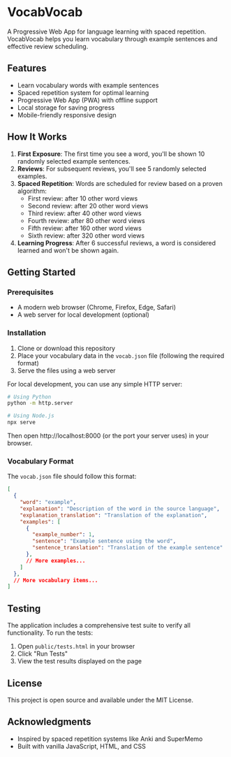# VocabVocab

A Progressive Web App for language learning with spaced repetition. VocabVocab helps you learn vocabulary through example sentences and effective review scheduling.

## Features

- Learn vocabulary words with example sentences
- Spaced repetition system for optimal learning
- Progressive Web App (PWA) with offline support
- Local storage for saving progress
- Mobile-friendly responsive design

## How It Works

1. **First Exposure**: The first time you see a word, you'll be shown 10 randomly selected example sentences.
2. **Reviews**: For subsequent reviews, you'll see 5 randomly selected examples.
3. **Spaced Repetition**: Words are scheduled for review based on a proven algorithm:
   - First review: after 10 other word views
   - Second review: after 20 other word views
   - Third review: after 40 other word views
   - Fourth review: after 80 other word views
   - Fifth review: after 160 other word views
   - Sixth review: after 320 other word views
4. **Learning Progress**: After 6 successful reviews, a word is considered learned and won't be shown again.

## Getting Started

### Prerequisites

- A modern web browser (Chrome, Firefox, Edge, Safari)
- A web server for local development (optional)

### Installation

1. Clone or download this repository
2. Place your vocabulary data in the `vocab.json` file (following the required format)
3. Serve the files using a web server

For local development, you can use any simple HTTP server:

```bash
# Using Python
python -m http.server

# Using Node.js
npx serve
```

Then open http://localhost:8000 (or the port your server uses) in your browser.

### Vocabulary Format

The `vocab.json` file should follow this format:

```json
[
  {
    "word": "example",
    "explanation": "Description of the word in the source language",
    "explanation_translation": "Translation of the explanation",
    "examples": [
      {
        "example_number": 1,
        "sentence": "Example sentence using the word",
        "sentence_translation": "Translation of the example sentence"
      },
      // More examples...
    ]
  },
  // More vocabulary items...
]
```

## Testing

The application includes a comprehensive test suite to verify all functionality. To run the tests:

1. Open `public/tests.html` in your browser
2. Click "Run Tests"
3. View the test results displayed on the page

## License

This project is open source and available under the MIT License.

## Acknowledgments

- Inspired by spaced repetition systems like Anki and SuperMemo
- Built with vanilla JavaScript, HTML, and CSS 